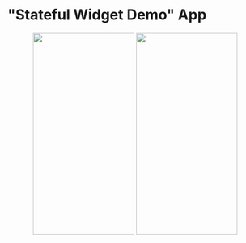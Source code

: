 # "Stateful Widget Demo" App

<p align="center">
<img src="https://github.com/MeetSuvariya25/WCMC_AppDevelopment/blob/main/Startup%20Name%20Generator/std3.PNG" width="200" height="400" />
<img src="https://github.com/MeetSuvariya25/WCMC_AppDevelopment/blob/main/Startup%20Name%20Generator/std4.PNG" width="200" height="400" />
</p>
